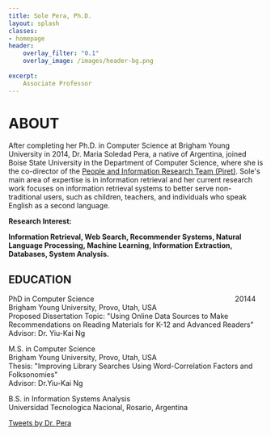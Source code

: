```yaml
---
title: Sole Pera, Ph.D.
layout: splash
classes:
- homepage
header:
    overlay_filter: "0.1"
    overlay_image: /images/header-bg.png
    
excerpt:
    Associate Professor
---
```


 <div>
    <h1> ABOUT </h1>

After completing her Ph.D. in Computer Science at Brigham Young University in 2014, Dr. Maria Soledad Pera, a native of Argentina, joined Boise State University in the Department of Computer Science, where she is the co-director of the <a href = "http://piret.info/">People and Information Research Team (Piret)</a>. Sole's main area of expertise is in information retrieval and her current research work focuses on information retrieval systems to better serve non-traditional users, such as children, teachers, and individuals who speak English as a second language.


<p><p><b>Research Interest:</b> <p><b>Information Retrieval, Web Search, Recommender Systems, Natural Language Processing, Machine Learning, Information Extraction, Databases, System Analysis.</b></p></p></p>

<h2>EDUCATION</h2>

<p style="text-align:left">
   <span style="float: left" >PhD in Computer Science</span>
   <span style="float: right; padding-right: 15px">20144</span>
   <br>Brigham Young University, Provo, Utah, USA
   <br>Proposed Dissertation Topic: "Using Online Data Sources to Make Recommendations
   on Reading Materials for K-12 and Advanced Readers" 
   <br>Advisor: Dr. Yiu-Kai Ng
</p>
<p style="text-align:left">
   <t>M.S. in Computer Science</t>
   &nbsp;
   <br>Brigham Young University, Provo, Utah, USA&nbsp;
   <br>Thesis: "Improving Library&nbsp;Searches Using Word-Correlation Factors
   and Folksonomies" 
    <br>Advisor: Dr.Yiu-Kai Ng
   <br>
</p>
<p style="text-align:left">
   <t>B.S. in Information Systems Analysis</t>
   &nbsp;
   <br>Universidad Tecnologica Nacional, Rosario, Argentina
</p>

</div>

<div class="tl-embed">
<a class="twitter-timeline" data-height="800" data-dnt="true" href="https://twitter.com/DrCh0le">Tweets by Dr. Pera</a> <script async src="https://platform.twitter.com/widgets.js" charset="utf-8"></script>
</div>
